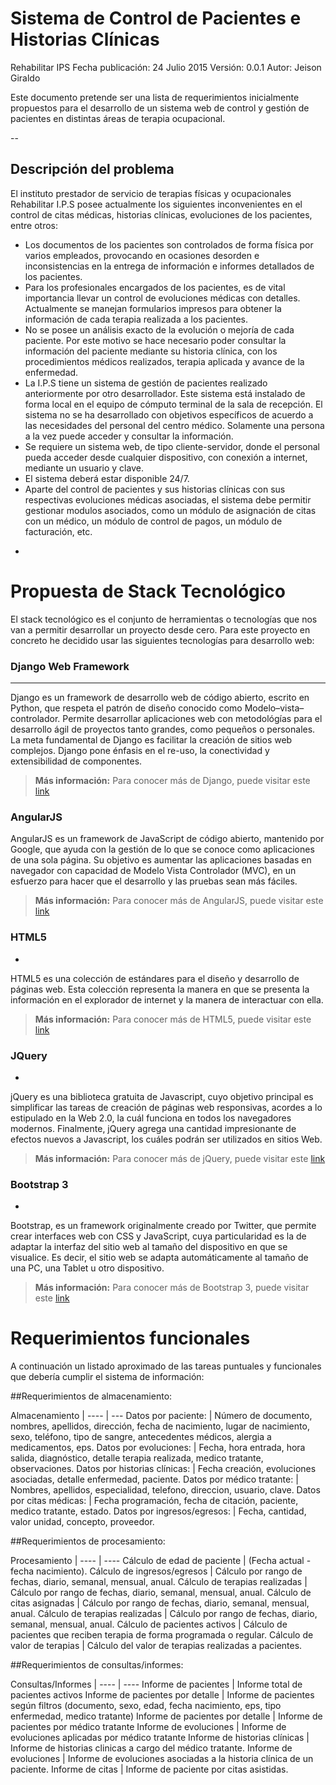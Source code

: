Sistema de Control de Pacientes e Historias Clínicas
===================
Rehabilitar IPS
Fecha publicación: 24 Julio 2015
Versión: 0.0.1
Autor: Jeison Giraldo


Este documento pretende ser una lista de requerimientos inicialmente propuestos para el desarrollo de un sistema web de control y gestión de pacientes en distintas áreas de terapia ocupacional.

--


Descripción del problema
-

El instituto prestador de servicio de terapias físicas y ocupacionales Rehabilitar I.P.S posee actualmente los siguientes inconvenientes en el control de citas médicas, historias clínicas, evoluciones de los pacientes, entre otros:

* Los documentos de los pacientes son controlados de forma física por varios empleados, provocando en ocasiones desorden e inconsistencias en la entrega de información e informes detallados de los pacientes.
* Para los profesionales encargados de los pacientes, es de vital importancia llevar un control de evoluciones médicas con detalles. Actualmente se manejan formularios impresos para obtener la información de cada terapia realizada a los pacientes.
* No se posee un análisis exacto de la evolución o mejoría de cada paciente. Por este motivo se hace necesario poder consultar la información del paciente mediante su historia clínica, con los procedimientos médicos realizados, terapia aplicada y avance de la enfermedad.
* La I.P.S tiene un sistema de gestión de pacientes realizado anteriormente por otro desarrollador. Este sistema está instalado de forma local en el equipo de cómputo terminal de la sala de recepción. El sistema no se ha desarrollado con objetivos específicos de acuerdo a las necesidades del personal del centro médico. Solamente una persona a la vez puede acceder y consultar la información.
* Se requiere un sistema web, de tipo cliente-servidor, donde el personal pueda acceder desde cualquier dispositivo, con conexión a internet, mediante un usuario y clave.
* El sistema deberá estar disponible 24/7.
* Aparte del control de pacientes y sus historias clínicas con sus respectivas evoluciones médicas asociadas, el sistema debe permitir gestionar modulos asociados, como un módulo de asignación de citas con un médico, un módulo de control de pagos, un módulo de facturación, etc.

-

Propuesta de Stack Tecnológico
==============================

El stack tecnológico es el conjunto de herramientas o tecnologías que nos van a permitir desarrollar un proyecto desde cero. Para este proyecto en concreto he decidido usar las siguientes tecnologías para desarrollo web:

### Django Web Framework
---
Django es un framework de desarrollo web de código abierto, escrito en Python, que respeta el patrón de diseño conocido como Modelo–vista–controlador. Permite desarrollar aplicaciones web con metodológías para el desarrollo ágil de proyectos tanto grandes, como pequeños o personales. La meta fundamental de Django es facilitar la creación de sitios web complejos. Django pone énfasis en el re-uso, la conectividad y extensibilidad de componentes.

> **Más información:** Para conocer más de Django, puede visitar este [link][1]

### AngularJS

AngularJS es un framework de JavaScript de código abierto, mantenido por Google, que ayuda con la gestión de lo que se conoce como aplicaciones de una sola página. Su objetivo es aumentar las aplicaciones basadas en navegador con capacidad de Modelo Vista Controlador (MVC), en un esfuerzo para hacer que el desarrollo y las pruebas sean más fáciles.

> **Más información:** Para conocer más de AngularJS, puede visitar este [link][2]

### HTML5
-
HTML5 es una colección de estándares para el diseño y desarrollo de páginas web. Esta colección representa la manera en que se presenta la información en el explorador de internet y la manera de interactuar con ella.

> **Más información:** Para conocer más de HTML5, puede visitar este [link][3]

### JQuery
-
jQuery es una biblioteca gratuita de Javascript, cuyo objetivo principal es simplificar las tareas de creación de páginas web responsivas, acordes a lo estipulado en la Web 2.0, la cuál funciona en todos los navegadores modernos.  Finalmente, jQuery agrega una cantidad impresionante de efectos nuevos a Javascript, los cuáles podrán ser utilizados en sitios Web.

> **Más información:** Para conocer más de jQuery, puede visitar este [link][4]

### Bootstrap 3
-
Bootstrap, es un framework originalmente creado por Twitter, que permite crear interfaces web con CSS y JavaScript, cuya particularidad es la de adaptar la interfaz del sitio web al tamaño del dispositivo en que se visualice. Es decir, el sitio web se adapta automáticamente al tamaño de una PC, una Tablet u otro dispositivo.

> **Más información:** Para conocer más de Bootstrap 3, puede visitar este [link][5]


Requerimientos funcionales
==========================
A continuación un listado aproximado de las tareas puntuales y funcionales que debería cumplir el sistema de información:

##Requerimientos de almacenamiento:


Almacenamiento     |
 ---- | ---
Datos por paciente: | Número de documento, nombres, apellidos, dirección, fecha de nacimiento, lugar de nacimiento, sexo, teléfono, tipo de sangre, antecedentes médicos, alergia a medicamentos, eps.
Datos por evoluciones:    | Fecha, hora entrada, hora salida, diagnóstico, detalle terapia realizada, medico tratante, observaciones.
Datos por historias clínicas:     | Fecha creación, evoluciones asociadas, detalle enfermedad, paciente.
Datos por médico tratante: | Nombres, apellidos, especialidad, telefono, direccion, usuario, clave.
Datos por citas médicas: | Fecha programación, fecha de citación, paciente, medico tratante, estado.
Datos por ingresos/egresos: | Fecha, cantidad, valor unidad, concepto, proveedor.

##Requerimientos de procesamiento:

Procesamiento |
 ---- | ----
Cálculo de edad de paciente | (Fecha actual - fecha nacimiento).
Cálculo de ingresos/egresos | Cálculo por rango de fechas, diario, semanal, mensual, anual.
Cálculo de terapias realizadas | Cálculo por rango de fechas, diario, semanal, mensual, anual.
Cálculo de citas asignadas | Cálculo por rango de fechas, diario, semanal, mensual, anual.
Cálculo de terapias realizadas | Cálculo por rango de fechas, diario, semanal, mensual, anual.
Cálculo de pacientes activos | Cálculo de pacientes que reciben terapia de forma programada o regular.
Cálculo de valor de terapias | Cálculo del valor de terapias realizadas a pacientes.

##Requerimientos de consultas/informes:

Consultas/Informes |
---- | ----
Informe de pacientes | Informe total de pacientes activos
Informe de pacientes por detalle | Informe de pacientes según filtros (documento, sexo, edad, fecha nacimiento, eps, tipo enfermedad, medico tratante)
Informe de pacientes por detalle | Informe de pacientes por médico tratante
Informe de evoluciones | Informe de evoluciones aplicadas por médico tratante
Informe de historias clínicas | Informe de historias clinicas a cargo del médico tratante.
Informe de evoluciones | Informe de evoluciones asociadas a la historia clínica de un paciente.
Informe de citas | Informe de paciente por citas asistidas.


[1]: http://www.djangoproject.com/
[2]: https://angularjs.org/
[3]: https://es.wikipedia.org/wiki/HTML5/
[4]: http://www.jquery.com/
[5]: http://www.getbootstrap.com/